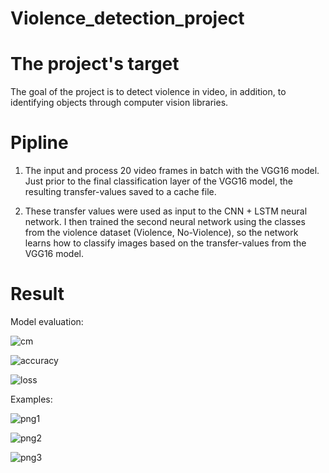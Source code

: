 # Violence_detection_project

# The project's target

The goal of the project is to detect violence in video, in addition, to identifying objects through computer vision libraries.

# Pipline
1. The input and process 20 video frames in batch with the VGG16 model.
Just prior to the final classification layer of the VGG16 model, the resulting transfer-values saved to a cache file.

2. These transfer values were used as input to the CNN + LSTM neural network. I then trained the second neural network using the classes from the violence dataset (Violence, No-Violence), so the network learns how to classify images based on the transfer-values from the VGG16 model.

# Result

Model evaluation:

![cm](https://user-images.githubusercontent.com/63209732/124356048-ce1af400-dc1c-11eb-8bb4-fad0397c53d5.png)

![accuracy](https://user-images.githubusercontent.com/63209732/124356054-d2471180-dc1c-11eb-8ed9-fcfb0269a3ab.png)

![loss](https://user-images.githubusercontent.com/63209732/124356057-d5420200-dc1c-11eb-99f1-0ab86ae07449.png)

Examples:

![png1](https://user-images.githubusercontent.com/63209732/124356167-4aadd280-dc1d-11eb-8a5f-f300a3031da5.png)

![png2](https://user-images.githubusercontent.com/63209732/124356173-50a3b380-dc1d-11eb-81ca-ad9555c552e7.png)

![png3](https://user-images.githubusercontent.com/63209732/124356178-5a2d1b80-dc1d-11eb-8be0-f4be3866c1c0.png)





